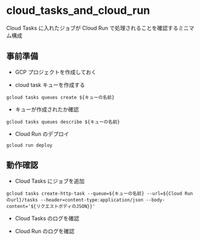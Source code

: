 # cloud_tasks_and_cloud_run

Cloud Tasks に入れたジョブが Cloud Run で処理されることを確認するミニマム構成

## 事前準備

- GCP プロジェクトを作成しておく

- cloud task キューを作成する

`gcloud tasks queues create ${キューの名前}`

- キューが作成されたか確認

`gcloud tasks queues describe ${キューの名前}`

- Cloud Run のデプロイ

`gcloud run deploy`

## 動作確認

- Cloud Tasks にジョブを追加

`gcloud tasks create-http-task --queue=${キューの名前} --url=${Cloud Runのurl}/tasks --header=content-type:application/json --body-content='${リクエストボディのJSON}}'`

- Cloud Tasks のログを確認

- Cloud Run のログを確認

